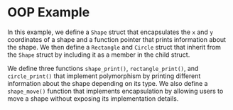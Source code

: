 # OOP Example

In this example, we define a `Shape` struct that encapsulates the `x` and `y` coordinates of a shape and a function pointer that prints information about the shape. We then define a `Rectangle` and `Circle` struct that inherit from the `Shape` struct by including it as a member in the child struct.

We define three functions `shape_print()`, `rectangle_print()`, and `circle_print()` that implement polymorphism by printing different information about the shape depending on its type. We also define a `shape_move()` function that implements encapsulation by allowing users to move a shape without exposing its implementation details.
